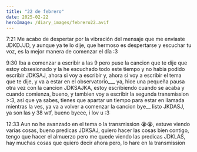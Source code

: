 ```yaml
---
title: "22 de febrero"
date: 2025-02-22
heroImage: /diary_images/febrero22.avif
---
```


7:21 Me acabo de despertar por la vibración del mensaje que me enviaste JDKDJJD, y aunque ya te lo dije, que hermoso es despertarse y escuchar tu voz, es la mejor manera de comenzar el día :3

9:30 Iba a comenzar a escribir a las 9 pero puse la cancion que te dije que estoy obsesionado y la he escuchado todo este tiempo y no habia podido escribir JDKSAJ, ahora si voy a escribir y, ahora si voy a escribir el tema que te dije, y va a estar en el observatorio___ ya, hice una pequeña pausa otra vez con la cancion JDKSAJKA, estoy escribiendo cuando se acaba y cuando comienza, bueno, y tambien voy a escribir la segunda transmission >:3, asi que ya sabes, tienes que apartar un tiempo para estar en llamada mientras la ves, ya va a volver a comenzar la cancion bye__ listo JKDASJ, ya son las y 38 wtf, bueno byeee, i lov u :3

12:33 Aun no he avanzado en el tema o la transmission 😭😭, estuve viendo varias cosas, bueno predicas JDKSAJ, quiero hacer las cosas bien contigo, tengo que hacer el almuerzo pero me quede viendo las predicas JDKLAS, hay muchas cosas que quiero decir ahora pero, lo hare en la transmission

